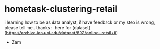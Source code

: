 # hometask-clustering-retail
i learning how to be as data analyst, if have feedback or my step is wrong, please tell me.. thanks :) 
here for (dataset)[https://archive.ics.uci.edu/dataset/502/online+retail+ii]
- Zam